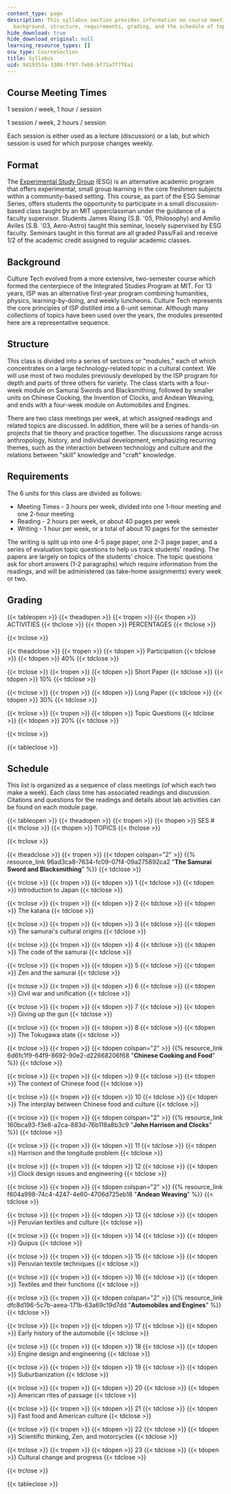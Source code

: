 ```yaml
---
content_type: page
description: This syllabus section provides information on course meeting times, format,
  background, structure, requirements, grading, and the schedule of topics.
hide_download: true
hide_download_original: null
learning_resource_types: []
ocw_type: CourseSection
title: Syllabus
uid: 9d19353a-3388-ff97-7eb9-bf73a7f7f8a1
---
```


Course Meeting Times
--------------------

1 session / week, 1 hour / session

1 session / week, 2 hours / session

Each session is either used as a lecture (discussion) or a lab, but which session is used for which purpose changes weekly.

Format
------

The [Experimental Study Group](http://esg.mit.edu/) (ESG) is an alternative academic program that offers experimental, small group learning in the core freshmen subjects within a community-based setting. This course, as part of the ESG Seminar Series, offers students the opportunity to participate in a small discussion-based class taught by an MIT upperclassman under the guidance of a faculty supervisor. Students James Rising (S.B. '05, Philosophy) and Amilio Aviles (S.B. '03, Aero-Astro) taught this seminar, loosely supervised by ESG faculty. Seminars taught in this format are all graded Pass/Fail and receive 1/2 of the academic credit assigned to regular academic classes.

Background
----------

Culture Tech evolved from a more extensive, two-semester course which formed the centerpiece of the Integrated Studies Program at MIT. For 13 years, ISP was an alternative first-year program combining humanities, physics, learning-by-doing, and weekly luncheons. Culture Tech represents the core principles of ISP distilled into a 6-unit seminar. Although many collections of topics have been used over the years, the modules presented here are a representative sequence. 

Structure
---------

This class is divided into a series of sections or "modules," each of which concentrates on a large technology-related topic in a cultural context. We will use most of two modules previously developed by the ISP program for depth and parts of three others for variety. The class starts with a four-week module on Samurai Swords and Blacksmithing, followed by smaller units on Chinese Cooking, the Invention of Clocks, and Andean Weaving, and ends with a four-week module on Automobiles and Engines.

There are two class meetings per week, at which assigned readings and related topics are discussed. In addition, there will be a series of hands-on projects that tie theory and practice together. The discussions range across anthropology, history, and individual development, emphasizing recurring themes, such as the interaction between technology and culture and the relations between "skill" knowledge and "craft" knowledge.

Requirements
------------

The 6 units for this class are divided as follows:

*   Meeting Times - 3 hours per week, divided into one 1-hour meeting and one 2-hour meeting
*   Reading - 2 hours per week, or about 40 pages per week
*   Writing - 1 hour per week, or a total of about 10 pages for the semester

The writing is split up into one 4-5 page paper, one 2-3 page paper, and a series of evaluation topic questions to help us track students' reading. The papers are largely on topics of the students' choice. The topic questions ask for short answers (1-2 paragraphs) which require information from the readings, and will be administered (as take-home assignments) every week or two.

Grading
-------

{{< tableopen >}}
{{< theadopen >}}
{{< tropen >}}
{{< thopen >}}
ACTIVITIES
{{< thclose >}}
{{< thopen >}}
PERCENTAGES
{{< thclose >}}

{{< trclose >}}

{{< theadclose >}}
{{< tropen >}}
{{< tdopen >}}
Participation
{{< tdclose >}}
{{< tdopen >}}
40%
{{< tdclose >}}

{{< trclose >}}
{{< tropen >}}
{{< tdopen >}}
Short Paper
{{< tdclose >}}
{{< tdopen >}}
10%
{{< tdclose >}}

{{< trclose >}}
{{< tropen >}}
{{< tdopen >}}
Long Paper
{{< tdclose >}}
{{< tdopen >}}
30%
{{< tdclose >}}

{{< trclose >}}
{{< tropen >}}
{{< tdopen >}}
Topic Questions
{{< tdclose >}}
{{< tdopen >}}
20%
{{< tdclose >}}

{{< trclose >}}

{{< tableclose >}}

Schedule
--------

This list is organized as a sequence of class meetings (of which each two make a week). Each class time has associated readings and discussion. Citations and questions for the readings and details about lab activities can be found on each module page.

{{< tableopen >}}
{{< theadopen >}}
{{< tropen >}}
{{< thopen >}}
SES #
{{< thclose >}}
{{< thopen >}}
TOPICS
{{< thclose >}}

{{< trclose >}}

{{< theadclose >}}
{{< tropen >}}
{{< tdopen colspan="2" >}}
{{% resource_link 96ad3ca8-7634-fc09-07f4-09a275892ca2 "**The Samurai Sword and Blacksmithing**" %}}
{{< tdclose >}}

{{< trclose >}}
{{< tropen >}}
{{< tdopen >}}
1
{{< tdclose >}}
{{< tdopen >}}
Introduction to Japan
{{< tdclose >}}

{{< trclose >}}
{{< tropen >}}
{{< tdopen >}}
2
{{< tdclose >}}
{{< tdopen >}}
The katana
{{< tdclose >}}

{{< trclose >}}
{{< tropen >}}
{{< tdopen >}}
3
{{< tdclose >}}
{{< tdopen >}}
The samurai's cultural origins
{{< tdclose >}}

{{< trclose >}}
{{< tropen >}}
{{< tdopen >}}
4
{{< tdclose >}}
{{< tdopen >}}
The code of the samurai
{{< tdclose >}}

{{< trclose >}}
{{< tropen >}}
{{< tdopen >}}
5
{{< tdclose >}}
{{< tdopen >}}
Zen and the samurai
{{< tdclose >}}

{{< trclose >}}
{{< tropen >}}
{{< tdopen >}}
6
{{< tdclose >}}
{{< tdopen >}}
Civil war and unification
{{< tdclose >}}

{{< trclose >}}
{{< tropen >}}
{{< tdopen >}}
7
{{< tdclose >}}
{{< tdopen >}}
Giving up the gun
{{< tdclose >}}

{{< trclose >}}
{{< tropen >}}
{{< tdopen >}}
8
{{< tdclose >}}
{{< tdopen >}}
The Tokugawa state
{{< tdclose >}}

{{< trclose >}}
{{< tropen >}}
{{< tdopen colspan="2" >}}
{{% resource_link 6d6fc1f9-64f9-8692-90e2-d22668206f68 "**Chinese Cooking and Food**" %}}
{{< tdclose >}}

{{< trclose >}}
{{< tropen >}}
{{< tdopen >}}
9
{{< tdclose >}}
{{< tdopen >}}
The context of Chinese food
{{< tdclose >}}

{{< trclose >}}
{{< tropen >}}
{{< tdopen >}}
10
{{< tdclose >}}
{{< tdopen >}}
The interplay between Chinese food and culture
{{< tdclose >}}

{{< trclose >}}
{{< tropen >}}
{{< tdopen colspan="2" >}}
{{% resource_link 160bca93-f3e8-a2ca-883d-76b118a8b3c9 "**John Harrison and Clocks**" %}}
{{< tdclose >}}

{{< trclose >}}
{{< tropen >}}
{{< tdopen >}}
11
{{< tdclose >}}
{{< tdopen >}}
Harrison and the longitude problem
{{< tdclose >}}

{{< trclose >}}
{{< tropen >}}
{{< tdopen >}}
12
{{< tdclose >}}
{{< tdopen >}}
Clock design issues and engineering
{{< tdclose >}}

{{< trclose >}}
{{< tropen >}}
{{< tdopen colspan="2" >}}
{{% resource_link f604a998-74c4-4247-4e60-4706d725eb18 "**Andean Weaving**" %}}
{{< tdclose >}}

{{< trclose >}}
{{< tropen >}}
{{< tdopen >}}
13
{{< tdclose >}}
{{< tdopen >}}
Peruvian textiles and culture
{{< tdclose >}}

{{< trclose >}}
{{< tropen >}}
{{< tdopen >}}
14
{{< tdclose >}}
{{< tdopen >}}
Quipus
{{< tdclose >}}

{{< trclose >}}
{{< tropen >}}
{{< tdopen >}}
15
{{< tdclose >}}
{{< tdopen >}}
Peruvian textile techniques
{{< tdclose >}}

{{< trclose >}}
{{< tropen >}}
{{< tdopen >}}
16
{{< tdclose >}}
{{< tdopen >}}
Textiles and their functions
{{< tdclose >}}

{{< trclose >}}
{{< tropen >}}
{{< tdopen colspan="2" >}}
{{% resource_link dfc8d196-5c7b-aeea-171b-63a69c19d7dd "**Automobiles and Engines**" %}}
{{< tdclose >}}

{{< trclose >}}
{{< tropen >}}
{{< tdopen >}}
17
{{< tdclose >}}
{{< tdopen >}}
Early history of the automobile
{{< tdclose >}}

{{< trclose >}}
{{< tropen >}}
{{< tdopen >}}
18
{{< tdclose >}}
{{< tdopen >}}
Engine design and engineering
{{< tdclose >}}

{{< trclose >}}
{{< tropen >}}
{{< tdopen >}}
19
{{< tdclose >}}
{{< tdopen >}}
Suburbanization
{{< tdclose >}}

{{< trclose >}}
{{< tropen >}}
{{< tdopen >}}
20
{{< tdclose >}}
{{< tdopen >}}
American rites of passage
{{< tdclose >}}

{{< trclose >}}
{{< tropen >}}
{{< tdopen >}}
21
{{< tdclose >}}
{{< tdopen >}}
Fast food and American culture
{{< tdclose >}}

{{< trclose >}}
{{< tropen >}}
{{< tdopen >}}
22
{{< tdclose >}}
{{< tdopen >}}
Scientific thinking, Zen, and motorcycles
{{< tdclose >}}

{{< trclose >}}
{{< tropen >}}
{{< tdopen >}}
23
{{< tdclose >}}
{{< tdopen >}}
Cultural change and progress
{{< tdclose >}}

{{< trclose >}}

{{< tableclose >}}